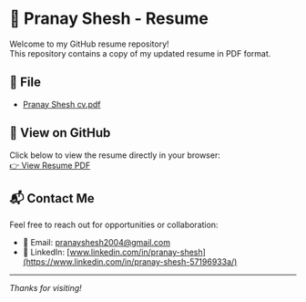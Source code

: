 # 💼 Pranay Shesh - Resume

Welcome to my GitHub resume repository!  
This repository contains a copy of my updated resume in PDF format.

## 📎 File

- [Pranay Shesh cv.pdf](./Pranay%20Shesh%20cv.pdf)

## 🔗 View on GitHub

Click below to view the resume directly in your browser:  
[👉 View Resume PDF](https://github.com/your-username/Pranay-Resume/blob/main/Pranay%20Shesh%20cv.pdf)

## 📬 Contact Me

Feel free to reach out for opportunities or collaboration:

- 📧 Email: pranayshesh2004@gmail.com
- 💼 LinkedIn: [www.linkedin.com/in/pranay-shesh](https://www.linkedin.com/in/pranay-shesh-57196933a/)

---

_Thanks for visiting!_
